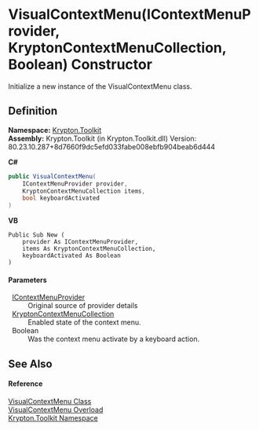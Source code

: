 # VisualContextMenu(IContextMenuProvider, KryptonContextMenuCollection, Boolean) Constructor


Initialize a new instance of the VisualContextMenu class.



## Definition
**Namespace:** <a href="79d2eac2-21f4-54ff-7552-b20c33c30600.md">Krypton.Toolkit</a>  
**Assembly:** Krypton.Toolkit (in Krypton.Toolkit.dll) Version: 80.23.10.287+8d7660f9dc5efd033fabe008ebfb904beab6d444

**C#**
``` C#
public VisualContextMenu(
	IContextMenuProvider provider,
	KryptonContextMenuCollection items,
	bool keyboardActivated
)
```
**VB**
``` VB
Public Sub New ( 
	provider As IContextMenuProvider,
	items As KryptonContextMenuCollection,
	keyboardActivated As Boolean
)
```



#### Parameters
<dl><dt>  <a href="169231ea-b03a-bb4a-0d84-38bca06f5a4d.md">IContextMenuProvider</a></dt><dd>Original source of provider details</dd><dt>  <a href="ef691a59-a629-4124-072f-a4482a53f4ea.md">KryptonContextMenuCollection</a></dt><dd>Enabled state of the context menu.</dd><dt>  Boolean</dt><dd>Was the context menu activate by a keyboard action.</dd></dl>

## See Also


#### Reference
<a href="0c9c684e-5602-1ed2-9034-35b9a1980fac.md">VisualContextMenu Class</a>  
<a href="27abccd2-5a10-0ec4-60fb-83ba451deca9.md">VisualContextMenu Overload</a>  
<a href="79d2eac2-21f4-54ff-7552-b20c33c30600.md">Krypton.Toolkit Namespace</a>  

